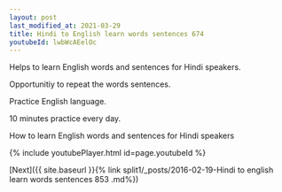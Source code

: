 ```yaml
---
layout: post
last_modified_at: 2021-03-29
title: Hindi to English learn words sentences 674 
youtubeId: lwbWcAEelOc
---
```

 
 
Helps to learn English words and sentences for Hindi speakers.

Opportunitiy to repeat the words sentences. 

Practice English language. 
 
10 minutes practice every day. 
 
How to learn English words and sentences for Hindi speakers 
 
{% include youtubePlayer.html id=page.youtubeId %}
 
 
[Next]({{ site.baseurl }}{% link  split1/_posts/2016-02-19-Hindi to english learn words sentences 853 .md%})
 
